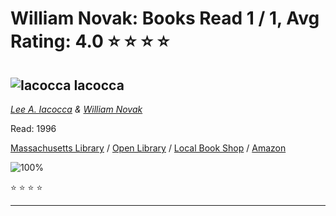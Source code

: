 # William Novak:  Books Read 1 / 1, Avg Rating: 4.0 :star: :star: :star: :star:

## ![Iacocca](https://covers.openlibrary.org/b/id/4672223-M.jpg) Iacocca
*[Lee A. Iacocca](../authors/LeeAIacocca) & [William Novak](../authors/WilliamNovak)*

Read: 1996

[Massachusetts Library](https://library.minlib.net/search/i=9789502800653) / [Open Library](https://openlibrary.org/isbn/9789502800653) / [Local Book Shop](https://bookshop.org/book/9789502800653) / [Amazon](https://amazon.com/dp/0553053396)

![100%](https://geps.dev/progress/100) 

:star: :star: :star: :star:

---
